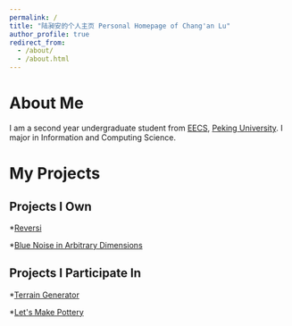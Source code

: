 ```yaml
---
permalink: /
title: "陆昶安的个人主页 Personal Homepage of Chang'an Lu"
author_profile: true
redirect_from: 
  - /about/
  - /about.html
---
```


# About Me

I am a second year undergraduate student from [EECS](https://eecs.pku.edu.cn/), [Peking University](https://pku.edu.cn/). I major in Information and Computing Science.

# My Projects

## Projects I Own

*[Reversi](https://github.com/2300012991Lu/Reversi)

*[Blue Noise in Arbitrary Dimensions](https://github.com/2300012991Lu/Blue-Noise)

## Projects I Participate In

*[Terrain Generator](https://github.com/Decmofofs/Course-Projects-For-Learning-in-PKU/tree/main/Practice-of-Programming-in-C%26C%2B%2B/QTLAB)

*[Let's Make Pottery](https://github.com/2300012991Lu/2024cv-Fall-Pottery/)
